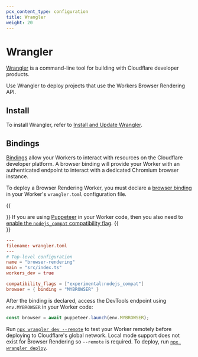 ```yaml
---
pcx_content_type: configuration
title: Wrangler
weight: 20
---
```


# Wrangler

[Wrangler](/workers/wrangler/) is a command-line tool for building with Cloudflare developer products.

Use Wrangler to deploy projects that use the Workers Browser Rendering API.

## Install

To install Wrangler, refer to [Install and Update Wrangler](/workers/wrangler/install-and-update/).

## Bindings

[Bindings](/workers/runtime-apis/bindings/) allow your Workers to interact with resources on the Cloudflare developer platform. A browser binding will provide your Worker with an authenticated endpoint to interact with a dedicated Chromium browser instance.

To deploy a Browser Rendering Worker, you must declare a [browser binding](/workers/runtime-apis/bindings/) in your Worker's `wrangler.toml` configuration file.

{{<Aside type="note" header="Wrangler configuration">}}
If you are using [Puppeteer](/browser-rendering/platform/puppeteer/) in your Worker code, then you also need to [enable the `nodejs_compat` compatibility flag](/workers/runtime-apis/nodejs/#enable-nodejs-with-workers).
{{</Aside>}}


```toml
---
filename: wrangler.toml
---
# Top-level configuration
name = "browser-rendering"
main = "src/index.ts"
workers_dev = true

compatibility_flags = ["experimental:nodejs_compat"]
browser = { binding = "MYBROWSER" }
```

After the binding is declared, access the DevTools endpoint using `env.MYBROWSER` in your Worker code:

```javascript
const browser = await puppeteer.launch(env.MYBROWSER);
```

Run [`npx wrangler dev --remote`](/workers/wrangler/commands/#dev) to test your Worker remotely before deploying to Cloudflare's global network. Local mode support does not exist for Browser Rendering so `--remote` is required. To deploy, run [`npx wrangler deploy`](/workers/wrangler/commands/#deploy).